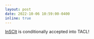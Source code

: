 ```yaml
---
layout: post
date: 2022-10-06 10:59:00-0400
inline: true
---
```


[InSCIt](https://arxiv.org/abs/2207.00746) is conditionally accepted into TACL!
